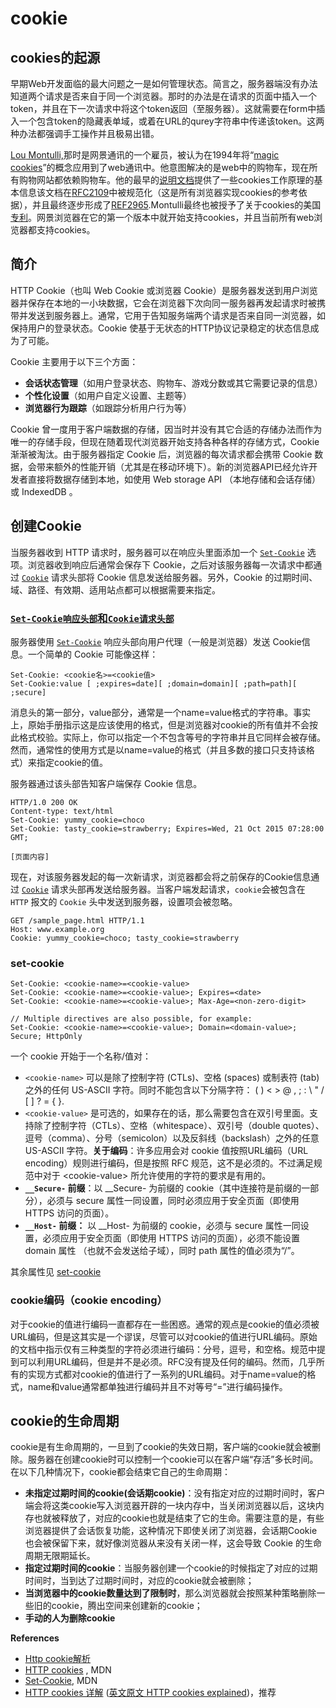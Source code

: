 # cookie

## cookies的起源

&#x20;早期Web开发面临的最大问题之一是如何管理状态。简言之，服务器端没有办法知道两个请求是否来自于同一个浏览器。那时的办法是在请求的页面中插入一个token，并且在下一次请求中将这个token返回（至服务器）。这就需要在form中插入一个包含token的隐藏表单域，或着在URL的qurey字符串中传递该token。这两种办法都强调手工操作并且极易出错。

&#x20;[Lou](http://en.wikipedia.org/wiki/Lou\_Montulli)[ Montulli,](http://en.wikipedia.org/wiki/Lou\_Montulli)那时是网景通讯的一个雇员，被认为在1994年将“[magic cookies](http://en.wikipedia.org/wiki/Magic\_cookie)”的概念应用到了web通讯中。他意图解决的是web中的购物车，现在所有购物网站都依赖购物车。他的最早的[说明文档](http://curl.haxx.se/rfc/cookie\_spec.html)提供了一些cookies工作原理的基本信息该文档在[RFC2109](http://tools.ietf.org/html/rfc2109)中被规范化（这是所有浏览器实现cookies的参考依据），并且最终逐步形成了[REF2965](http://tools.ietf.org/html/rfc2965).Montulli最终也被授予了关于cookies的美国[专利](http://v3.espacenet.com/publicationDetails/biblio?CC=US\&NR=5774670\&KC=\&FT=E)。网景浏览器在它的第一个版本中就开始支持cookies，并且当前所有web浏览器都支持cookies。

## 简介

HTTP Cookie（也叫 Web Cookie 或浏览器 Cookie）是服务器发送到用户浏览器并保存在本地的一小块数据，它会在浏览器下次向同一服务器再发起请求时被携带并发送到服务器上。通常，它用于告知服务端两个请求是否来自同一浏览器，如保持用户的登录状态。Cookie 使基于无状态的HTTP协议记录稳定的状态信息成为了可能。

Cookie 主要用于以下三个方面：

* **会话状态管理**（如用户登录状态、购物车、游戏分数或其它需要记录的信息）&#x20;
* **个性化设置**（如用户自定义设置、主题等）&#x20;
* **浏览器行为跟踪**（如跟踪分析用户行为等）

&#x20;Cookie 曾一度用于客户端数据的存储，因当时并没有其它合适的存储办法而作为唯一的存储手段，但现在随着现代浏览器开始支持各种各样的存储方式，Cookie 渐渐被淘汰。由于服务器指定 Cookie 后，浏览器的每次请求都会携带 Cookie 数据，会带来额外的性能开销（尤其是在移动环境下）。新的浏览器API已经允许开发者直接将数据存储到本地，如使用 Web storage API （本地存储和会话存储）或 IndexedDB 。



## 创建Cookie

当服务器收到 HTTP 请求时，服务器可以在响应头里面添加一个 [`Set-Cookie`](https://developer.mozilla.org/zh-CN/docs/Web/HTTP/Headers/Set-Cookie) 选项。浏览器收到响应后通常会保存下 Cookie，之后对该服务器每一次请求中都通过  [`Cookie`](https://developer.mozilla.org/zh-CN/docs/Web/HTTP/Headers/Cookie) 请求头部将 Cookie 信息发送给服务器。另外，Cookie 的过期时间、域、路径、有效期、适用站点都可以根据需要来指定。

### [`Set-Cookie响应头部`和`Cookie请求头部`](https://developer.mozilla.org/zh-CN/docs/Web/HTTP/Cookies#set-cookie%E5%93%8D%E5%BA%94%E5%A4%B4%E9%83%A8%E5%92%8Ccookie%E8%AF%B7%E6%B1%82%E5%A4%B4%E9%83%A8) <a href="#setcookie-xiang-ying-tou-bu-he-cookie-qing-qiu-tou-bu" id="setcookie-xiang-ying-tou-bu-he-cookie-qing-qiu-tou-bu"></a>

服务器使用 [`Set-Cookie`](https://developer.mozilla.org/zh-CN/docs/Web/HTTP/Headers/Set-Cookie) 响应头部向用户代理（一般是浏览器）发送 Cookie信息。一个简单的 Cookie 可能像这样：

```
Set-Cookie: <cookie名>=<cookie值>
Set-Cookie:value [ ;expires=date][ ;domain=domain][ ;path=path][ ;secure]
```

消息头的第一部分，value部分，通常是一个name=value格式的字符串。事实上，原始手册指示这是应该使用的格式，但是浏览器对cookie的所有值并不会按此格式校验。实际上，你可以指定一个不包含等号的字符串并且它同样会被存储。然而，通常性的使用方式是以name=value的格式（并且多数的接口只支持该格式）来指定cookie的值。

服务器通过该头部告知客户端保存 Cookie 信息。

```
HTTP/1.0 200 OK
Content-type: text/html
Set-Cookie: yummy_cookie=choco
Set-Cookie: tasty_cookie=strawberry; Expires=Wed, 21 Oct 2015 07:28:00 GMT;

[页面内容]
```

现在，对该服务器发起的每一次新请求，浏览器都会将之前保存的Cookie信息通过 [`Cookie`](https://developer.mozilla.org/zh-CN/docs/Web/HTTP/Headers/Cookie) 请求头部再发送给服务器。当客户端发起请求，`cookie`会被包含在 `HTTP` 报文的 `Cookie` 头中发送到服务器，设置项会被忽略。

```
GET /sample_page.html HTTP/1.1
Host: www.example.org
Cookie: yummy_cookie=choco; tasty_cookie=strawberry
```

### set-cookie

```
Set-Cookie: <cookie-name>=<cookie-value>
Set-Cookie: <cookie-name>=<cookie-value>; Expires=<date>
Set-Cookie: <cookie-name>=<cookie-value>; Max-Age=<non-zero-digit>

// Multiple directives are also possible, for example:
Set-Cookie: <cookie-name>=<cookie-value>; Domain=<domain-value>; Secure; HttpOnly
```

一个 cookie 开始于一个名称/值对：

* `<cookie-name>` 可以是除了控制字符 (CTLs)、空格 (spaces) 或制表符 (tab)之外的任何 US-ASCII 字符。同时不能包含以下分隔字符： ( ) < > @ , ; : \ " /  \[ ] ? = { }.
* `<cookie-value>` 是可选的，如果存在的话，那么需要包含在双引号里面。支持除了控制字符（CTLs）、空格（whitespace）、双引号（double quotes）、逗号（comma）、分号（semicolon）以及反斜线（backslash）之外的任意 US-ASCII 字符。**关于编码**：许多应用会对 cookie 值按照URL编码（URL encoding）规则进行编码，但是按照 RFC 规范，这不是必须的。不过满足规范中对于 \<cookie-value> 所允许使用的字符的要求是有用的。
* **`__Secure-` 前缀**：以 \_\_Secure- 为前缀的 cookie（其中连接符是前缀的一部分），必须与 secure 属性一同设置，同时必须应用于安全页面（即使用 HTTPS 访问的页面）。
* **`__Host-` 前缀：** 以 \_\_Host- 为前缀的 cookie，必须与 secure 属性一同设置，必须应用于安全页面（即使用 HTTPS 访问的页面），必须不能设置 domain 属性 （也就不会发送给子域），同时 path 属性的值必须为“/”。

其余属性见  [set-cookie](https://developer.mozilla.org/zh-CN/docs/Web/HTTP/Headers/Set-Cookie)

### cookie编码（cookie encoding）

对于cookie的值进行编码一直都存在一些困惑。通常的观点是cookie的值必须被URL编码，但是这其实是一个谬误，尽管可以对cookie的值进行URL编码。原始的文档中指示仅有三种类型的字符必须进行编码：分号，逗号，和空格。规范中提到可以利用URL编码，但是并不是必须。RFC没有提及任何的编码。然而，几乎所有的实现方式都对cookie的值进行了一系列的URL编码。对于name=value的格式，name和value通常都单独进行编码并且不对等号“=”进行编码操作。

## cookie的生命周期

cookie是有生命周期的，一旦到了cookie的失效日期，客户端的cookie就会被删除。服务器在创建cookie时可以控制一个cookie可以在客户端“存活”多长时间。在以下几种情况下，cookie都会结束它自己的生命周期：

* **未指定过期时间的cookie(会话期cookie)**：没有指定对应的过期时间时，客户端会将这类cookie写入浏览器开辟的一块内存中，当关闭浏览器以后，这块内存也就被释放了，对应的cookie也就是结束了它的生命。需要注意的是，有些浏览器提供了会话恢复功能，这种情况下即使关闭了浏览器，会话期Cookie 也会被保留下来，就好像浏览器从来没有关闭一样，这会导致 Cookie 的生命周期无限期延长。
* **指定过期时间的cookie**：当服务器创建一个cookie的时候指定了对应的过期时间时，当到达了过期时间时，对应的cookie就会被删除；&#x20;
* **当浏览器中的cookie数量达到了限制时**，那么浏览器就会按照某种策略删除一些旧的cookie，腾出空间来创建新的cookie；&#x20;
* **手动的人为删除cookie**



**References**

* [Http cookie解析](https://www.jianshu.com/p/add4e97be281)
* [HTTP cookies](https://developer.mozilla.org/zh-CN/docs/Web/HTTP/Cookies) , MDN
* [Set-Cookie](https://developer.mozilla.org/zh-CN/docs/Web/HTTP/Headers/Set-Cookie), MDN
* [HTTP cookies 详解](https://www.cnblogs.com/ajianbeyourself/p/4900140.html) ([英文原文 HTTP cookies explained](https://humanwhocodes.com/blog/2009/05/05/http-cookies-explained/))，推荐

&#x20;
